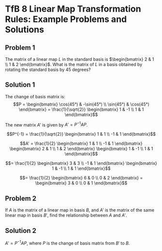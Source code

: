 # TfB 8 Linear Map Transformation Rules: Example Problems and Solutions

## Problem 1
The matrix of a linear map $L$ in the standard basis is $\begin{bmatrix} 2 & 1 \\ 1 & 2 \end{bmatrix}$. What is the matrix of $L$ in a basis obtained by rotating the standard basis by 45 degrees?

## Solution 1
The change of basis matrix is:
$$P = \begin{bmatrix} \cos(45°) & -\sin(45°) \\ \sin(45°) & \cos(45°) \end{bmatrix} = \frac{1}{\sqrt{2}} \begin{bmatrix} 1 & -1 \\ 1 & 1 \end{bmatrix}$$

The new matrix $A'$ is given by $A' = P^{-1} A P$.

$$P^{-1} = \frac{1}{\sqrt{2}} \begin{bmatrix} 1 & 1 \\ -1 & 1 \end{bmatrix}$$

$$A' = \frac{1}{2} \begin{bmatrix} 1 & 1 \\ -1 & 1 \end{bmatrix} \begin{bmatrix} 2 & 1 \\ 1 & 2 \end{bmatrix} \begin{bmatrix} 1 & -1 \\ 1 & 1 \end{bmatrix}$$

$$= \frac{1}{2} \begin{bmatrix} 3 & 3 \\ -1 & 1 \end{bmatrix} \begin{bmatrix} 1 & -1 \\ 1 & 1 \end{bmatrix}$$

$$= \frac{1}{2} \begin{bmatrix} 6 & 0 \\ 0 & 2 \end{bmatrix} = \begin{bmatrix} 3 & 0 \\ 0 & 1 \end{bmatrix}$$

## Problem 2
If $A$ is the matrix of a linear map in basis $B$, and $A'$ is the matrix of the same linear map in basis $B'$, find the relationship between $A$ and $A'$.

## Solution 2
$A' = P^{-1} A P$, where $P$ is the change of basis matrix from $B'$ to $B$.